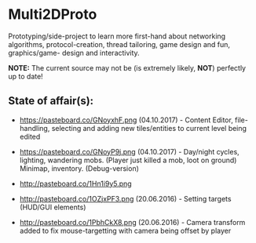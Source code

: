 # Multi2DProto

Prototyping/side-project to learn more first-hand about networking algorithms, protocol-creation, thread tailoring, game design and fun, graphics/game- design and interactivity.



**NOTE:** The current source may not be (is extremely likely, **NOT**) perfectly up to date!

**State of affair(s):**
--------------------------------------------

- https://pasteboard.co/GNoyxhF.png (04.10.2017) - Content Editor, file-handling, selecting and adding new tiles/entities to current level being edited

- https://pasteboard.co/GNoyP9j.png (04.10.2017) - Day/night cycles, lighting, wandering mobs. (Player just killed a mob, loot on ground)
Minimap, inventory. (Debug-version)

- http://pasteboard.co/1Hn1i9y5.png 

- http://pasteboard.co/1OZjxPF3.png (20.06.2016) - Setting targets (HUD/GUI elements)

- http://pasteboard.co/1PbhCkX8.png (20.06.2016) - Camera transform added to fix mouse-targetting with camera being offset by player
